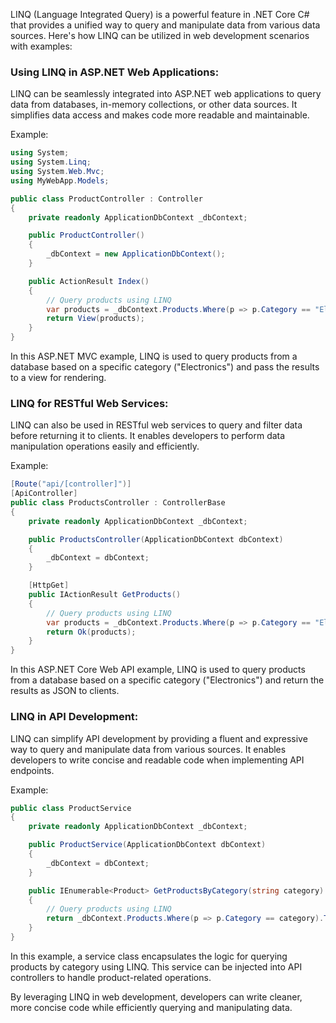 LINQ (Language Integrated Query) is a powerful feature in .NET Core C# that provides a unified way to query and manipulate data from various data sources. Here's how LINQ can be utilized in web development scenarios with examples:

### Using LINQ in ASP.NET Web Applications:

LINQ can be seamlessly integrated into ASP.NET web applications to query data from databases, in-memory collections, or other data sources. It simplifies data access and makes code more readable and maintainable.

Example:

```csharp
using System;
using System.Linq;
using System.Web.Mvc;
using MyWebApp.Models;

public class ProductController : Controller
{
    private readonly ApplicationDbContext _dbContext;

    public ProductController()
    {
        _dbContext = new ApplicationDbContext();
    }

    public ActionResult Index()
    {
        // Query products using LINQ
        var products = _dbContext.Products.Where(p => p.Category == "Electronics").ToList();
        return View(products);
    }
}
```

In this ASP.NET MVC example, LINQ is used to query products from a database based on a specific category ("Electronics") and pass the results to a view for rendering.

### LINQ for RESTful Web Services:

LINQ can also be used in RESTful web services to query and filter data before returning it to clients. It enables developers to perform data manipulation operations easily and efficiently.

Example:

```csharp
[Route("api/[controller]")]
[ApiController]
public class ProductsController : ControllerBase
{
    private readonly ApplicationDbContext _dbContext;

    public ProductsController(ApplicationDbContext dbContext)
    {
        _dbContext = dbContext;
    }

    [HttpGet]
    public IActionResult GetProducts()
    {
        // Query products using LINQ
        var products = _dbContext.Products.Where(p => p.Category == "Electronics").ToList();
        return Ok(products);
    }
}
```

In this ASP.NET Core Web API example, LINQ is used to query products from a database based on a specific category ("Electronics") and return the results as JSON to clients.

### LINQ in API Development:

LINQ can simplify API development by providing a fluent and expressive way to query and manipulate data from various sources. It enables developers to write concise and readable code when implementing API endpoints.

Example:

```csharp
public class ProductService
{
    private readonly ApplicationDbContext _dbContext;

    public ProductService(ApplicationDbContext dbContext)
    {
        _dbContext = dbContext;
    }

    public IEnumerable<Product> GetProductsByCategory(string category)
    {
        // Query products using LINQ
        return _dbContext.Products.Where(p => p.Category == category).ToList();
    }
}
```

In this example, a service class encapsulates the logic for querying products by category using LINQ. This service can be injected into API controllers to handle product-related operations.

By leveraging LINQ in web development, developers can write cleaner, more concise code while efficiently querying and manipulating data.